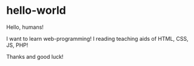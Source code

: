 # hello-world
Hello, humans!

I want to learn web-programming! I reading teaching aids of HTML, CSS, JS, PHP!

Thanks and good luck!
